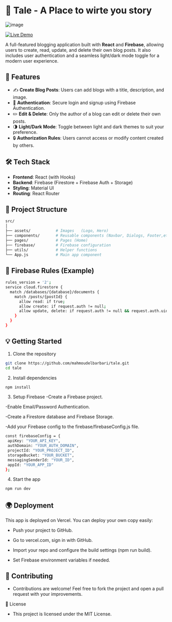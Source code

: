 # 📝 Tale - A Place to wirte you story
![image](https://github.com/user-attachments/assets/2c3437db-f1f0-44a9-b624-d266b12a7b99)

[![Live Demo](https://img.shields.io/badge/Live%20Demo-Visit-blue?style=for-the-badge&logo=vercel)](https://tale-nine.vercel.app/)


A full-featured blogging application built with **React** and **Firebase**, allowing users to create, read, update, and delete their own blog posts. It also includes user authentication and a seamless light/dark mode toggle for a modern user experience.

## 🚀 Features

- ✍️ **Create Blog Posts**: Users can add blogs with a title, description, and image.
- 🔐 **Authentication**: Secure login and signup using Firebase Authentication.
- ✏️ **Edit & Delete**: Only the author of a blog can edit or delete their own posts.
- 🌗 **Light/Dark Mode**: Toggle between light and dark themes to suit your preference.
- 🔒 **Authorization Rules**: Users cannot access or modify content created by others.

## 🛠️ Tech Stack

- **Frontend**: React (with Hooks)
- **Backend**: Firebase (Firestore + Firebase Auth + Storage)
- **Styling**: Material UI
- **Routing**: React Router

## 📁 Project Structure

```bash
src/
│
├── assets/           # Images   (Logo, Hero)
├── components/       # Reusable components (Navbar, Dialogs, Footer,etc.)
├── pages/            # Pages (Home)
├── firebase/         # Firebase configuration
├── utils/            # Helper functions
└── App.js            # Main app component
```
## 🔐 Firebase Rules (Example)
```bash
rules_version = '2';
service cloud.firestore {
  match /databases/{database}/documents {
    match /posts/{postId} {
      allow read: if true;
      allow create: if request.auth != null;
      allow update, delete: if request.auth != null && request.auth.uid == resource.data.userId;
    }
  }
}
```
## 💡 Getting Started
1. Clone the repository
```bash
git clone https://github.com/mahmoudelbarbari/tale.git
cd tale
```
2. Install dependencies
```bash
npm install
```
3. Setup Firebase
 -Create a Firebase project.

 -Enable Email/Password Authentication.

 -Create a Firestore database and Firebase Storage.

 -Add your Firebase config to the firebase/firebaseConfig.js file.
 ```bash
const firebaseConfig = {
  apiKey: "YOUR_API_KEY",
  authDomain: "YOUR_AUTH_DOMAIN",
  projectId: "YOUR_PROJECT_ID",
  storageBucket: "YOUR_BUCKET",
  messagingSenderId: "YOUR_ID",
  appId: "YOUR_APP_ID"
};
```
4. Start the app
```bash
npm run dev
```
## 🌍 Deployment
This app is deployed on Vercel. You can deploy your own copy easily:

  - Push your project to GitHub.

  - Go to vercel.com, sign in with GitHub.

  - Import your repo and configure the build settings (npm run build).

  - Set Firebase environment variables if needed.

## 🙌 Contributing
  - Contributions are welcome! Feel free to fork the project and open a pull request with your improvements.

📃 License
  - This project is licensed under the MIT License.
